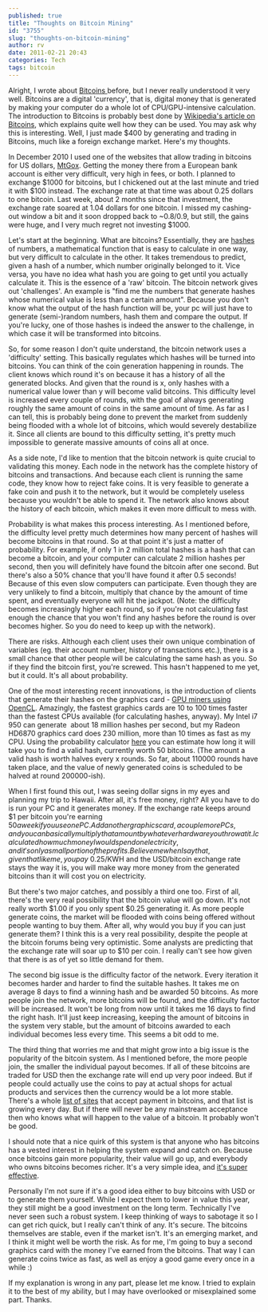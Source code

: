 ```yaml
---
published: true
title: "Thoughts on Bitcoin Mining"
id: "3755"
slug: "thoughts-on-bitcoin-mining"
author: rv
date: 2011-02-21 20:43
categories: Tech
tags: bitcoin
---
```

Alright, I wrote about <a title="http://www.bitcoin.org/" href="Bitcoins">Bitcoins </a>before, but I never really understood it very well. Bitcoins are a digital 'currency', that is, digital money that is generated by making your computer do a whole lot of CPU/GPU-intensive calculation. The introduction to Bitcoins is probably best done by <a href="https://en.wikipedia.org/wiki/Bitcoin">Wikipedia's article on Bitcoins</a>, which explains quite well how they can be used. You may ask why this is interesting. Well, I just made $400 by generating and trading in Bitcoins, much like a foreign exchange market. Here's my thoughts.

In December 2010 I used one of the websites that allow trading in bitcoins for US dollars, <a href="https://mtgox.com/">MtGox</a>. Getting the money there from a European bank account is either very difficult, very high in fees, or both. I planned to exchange $1000 for bitcoins, but I chickened out at the last minute and tried it with $100 instead. The exchange rate at that time was about 0.25 dollars to one bitcoin. Last week, about 2 months since that investment, the exchange rate soared at 1.04 dollars for one bitcoin. I missed my cashing-out window a bit and it soon dropped back to ~0.8/0.9, but still, the gains were huge, and I very much regret not investing $1000.

Let's start at the beginning. What are bitcoins? Essentially, they are <a href="https://en.wikipedia.org/wiki/Hash_function">hashes</a> of numbers, a mathematical function that is easy to calculate in one way, but very difficult to calculate in the other. It takes tremendous to predict, given a hash of a number, which number originally belonged to it. Vice versa, you have no idea what hash you are going to get until you actually calculate it. This is the essence of a 'raw' bitcoin. The bitcoin network gives out 'challenges'. An example is "find me the numbers that generate hashes whose numerical value is less than a certain amount". Because you don't know what the output of the hash function will be, your pc will just have to generate (semi-)random numbers, hash them and compare the output. If you're lucky, one of those hashes is indeed the answer to the challenge, in which case it will be transformed into bitcoins.

So, for some reason I don't quite understand, the bitcoin network uses a 'difficulty' setting. This basically regulates which hashes will be turned into bitcoins. You can think of the coin generation happening in rounds. The client knows which round it's on because it has a history of all the generated blocks. And given that the round is x, only hashes with a numerical value lower than y will become valid bitcoins. This difficulty level is increased every couple of rounds, with the goal of always generating roughly the same amount of coins in the same amount of time. As far as I can tell, this is probably being done to prevent the market from suddenly being flooded with a whole lot of bitcoins, which would severely destabilize it. Since all clients are bound to this difficulty setting, it's pretty much impossible to generate massive amounts of coins all at once.

As a side note, I'd like to mention that the bitcoin network is quite crucial to validating this money. Each node in the network has the complete history of bitcoins and transactions. And because each client is running the same code, they know how to reject fake coins. It is very feasible to generate a fake coin and push it to the network, but it would be completely useless because you wouldn't be able to spend it. The network also knows about the history of each bitcoin, which makes it even more difficult to mess with.

Probability is what makes this process interesting. As I mentioned before, the difficulty level pretty much determines how many percent of hashes will become bitcoins in that round. So at that point it's just a matter of probability. For example, if only 1 in 2 million total hashes is a hash that can become a bitcoin, and your computer can calculate 2 million hashes per second, then you will definitely have found the bitcoin after one second. But there's also a 50% chance that you'll have found it after 0.5 seconds! Because of this even slow computers can participate. Even though they are very unlikely to find a bitcoin, multiply that chance by the amount of time spent, and eventually everyone will hit the jackpot. (Note: the difficulty becomes increasingly higher each round, so if you're not calculating fast enough the chance that you won't find any hashes before the round is over becomes higher. So you do need to keep up with the network).

There are risks. Although each client uses their own unique combination of variables (eg. their account number, history of transactions etc.), there is a small chance that other people will be calculating the same hash as you. So if they find the bitcoin first, you're screwed. This hasn't happened to me yet, but it could. It's all about probability.

One of the most interesting recent innovations, is the introduction of clients that generate their hashes on the graphics card - <a href="http://www.newslobster.com/random/how-to-get-started-using-your-gpu-to-mine-for-bitcoins-on-windows">GPU miners using OpenCL</a>. Amazingly, the fastest graphics cards are 10 to 100 times faster than the fastest CPUs available (for calculating hashes, anyway). My Intel i7 950 can generate  about 18 million hashes per second, but my Radeon HD6870 graphics card does 230 million, more than 10 times as fast as my CPU. Using the probability calculator <a href="http://www.alloscomp.com/bitcoin/calculator.php">here</a> you can estimate how long it will take you to find a valid hash, currently worth 50 bitcoins. (The amount a valid hash is worth halves every x rounds. So far, about 110000 rounds have taken place, and the value of newly generated coins is scheduled to be halved at round 200000-ish).

When I first found this out, I was seeing dollar signs in my eyes and planning my trip to Hawaii. After all, it's free money, right? All you have to do is run your PC and it generates money. If the exchange rate keeps around $1 per bitcoin you're earning $50 a week if you use one PC. Add another graphics card, a couple more PCs, and you can basically multiply that amount by whatever hardware you throw at it. I calculated how much money I would spend on electricity, and it's only a small portion of the profits. Believe me when I say that, given that like me, you pay ~$0.25/KWH and the USD/bitcoin exchange rate stays the way it is, you will make way more money from the generated bitcoins than it will cost you on electricity.

But there's two major catches, and possibly a third one too. First of all, there's the very real possibility that the bitcoin value will go down. It's not really worth $1.00 if you only spent $0.25 generating it. As more people generate coins, the market will be flooded with coins being offered without people wanting to buy them. After all, why would you buy if you can just generate them? I think this is a very real possibility, despite the people at the bitcoin forums being very optimistic. Some analysts are predicting that the exchange rate will soar up to $10 per coin. I really can't see how given that there is as of yet so little demand for them.

The second big issue is the difficulty factor of the network. Every iteration it becomes harder and harder to find the suitable hashes. It takes me on average 8 days to find a winning hash and be awarded 50 bitcoins. As more people join the network, more bitcoins will be found, and the difficulty factor will be increased. It won't be long from now until it takes me 16 days to find the right hash. It'll just keep increasing, keeping the amount of bitcoins in the system very stable, but the amount of bitcoins awarded to each individual becomes less every time. This seems a bit odd to me.

The third thing that worries me and that might grow into a big issue is the popularity of the bitcoin system. As I mentioned before, the more people join, the smaller the individual payout becomes. If all of these bitcoins are traded for USD then the exchange rate will end up very poor indeed. But if people could actually use the coins to pay at actual shops for actual products and services then the currency would be a lot more stable. There's a whole <a href="https://en.bitcoin.it/wiki/Trade">list of sites</a> that accept payment in bitcoins, and that list is growing every day. But if there will never be any mainstream acceptance then who knows what will happen to the value of a bitcoin. It probably won't be good.

I should note that a nice quirk of this system is that anyone who has bitcoins has a vested interest in helping the system expand and catch on. Because once bitcoins gain more popularity, their value will go up, and everybody who owns bitcoins becomes richer. It's a very simple idea, and <a href="http://knowyourmeme.com/memes/its-super-effective">it's super effective</a>.

Personally I'm not sure if it's a good idea either to buy bitcoins with USD or to generate them yourself. While I expect them to lower in value this year, they still might be a good investment on the long term. Technically I've never seen such a robust system. I keep thinking of ways to sabotage it so I can get rich quick, but I really can't think of any. It's secure. The bitcoins themselves are stable, even if the market isn't. It's an emerging market, and I think it might well be worth the risk. As for me, I'm going to buy a second graphics card with the money I've earned from the bitcoins. That way I can generate coins twice as fast, as well as enjoy a good game every once in a while :)

If my explanation is wrong in any part, please let me know. I tried to explain it to the best of my ability, but I may have overlooked or misexplained some part. Thanks.